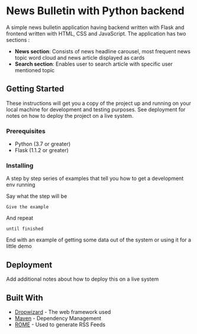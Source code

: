 # News Bulletin with Python backend

A simple news bulletin application having backend written with Flask and frontend written with HTML, CSS and JavaScript. The application has two sections :
* __News section__: Consists of news headline carousel, most frequent news topic word cloud and news article displayed as cards
* __Search section__: Enables user to search article with specific user mentioned topic

## Getting Started

These instructions will get you a copy of the project up and running on your local machine for development and testing purposes. See deployment for notes on how to deploy the project on a live system.

### Prerequisites

* Python (3.7 or greater)
* Flask (1.1.2 or greater)

### Installing

A step by step series of examples that tell you how to get a development env running

Say what the step will be

```
Give the example
```

And repeat

```
until finished
```

End with an example of getting some data out of the system or using it for a little demo

## Deployment

Add additional notes about how to deploy this on a live system

## Built With

* [Dropwizard](http://www.dropwizard.io/1.0.2/docs/) - The web framework used
* [Maven](https://maven.apache.org/) - Dependency Management
* [ROME](https://rometools.github.io/rome/) - Used to generate RSS Feeds
